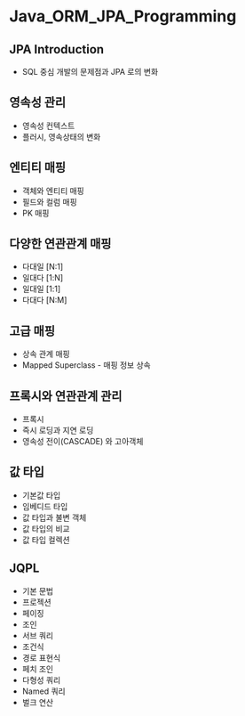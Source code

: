 # Java_ORM_JPA_Programming

## JPA Introduction
- SQL 중심 개발의 문제점과 JPA 로의 변화

## 영속성 관리
- 영속성 컨텍스트
- 플러시, 영속상태의 변화

## 엔티티 매핑
- 객체와 엔티티 매핑
- 필드와 컬럼 매핑
- PK 매핑

## 다양한 연관관계 매핑
- 다대일 [N:1]
- 일대다 [1:N]
- 일대일 [1:1]
- 다대다 [N:M]

## 고급 매핑
- 상속 관계 매핑
- Mapped Superclass - 매핑 정보 상속

## 프록시와 연관관계 관리
- 프록시
- 즉시 로딩과 지연 로딩
- 영속성 전이(CASCADE) 와 고아객체

## 값 타입
- 기본값 타입
- 임베디드 타입
- 값 타입과 불변 객체
- 값 타입의 비교
- 값 타입 컬렉션

## JQPL
- 기본 문법
- 프로젝션
- 페이징
- 조인
- 서브 쿼리
- 조건식
- 경로 표현식
- 페치 조인
- 다형성 쿼리
- Named 쿼리
- 벌크 연산
